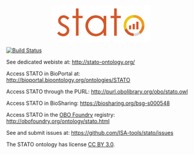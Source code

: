 <p align="center">
<img src="https://github.com/ISA-tools/stato/blob/dev/images/stato.png" align="center" alt="STATO"/>
</p>

[![Build Status](https://travis-ci.org/ISA-tools/stato.svg)](https://travis-ci.org/ISA-tools/stato)

See dedicated webiste at: http://stato-ontology.org/

Access STATO in BioPortal at: http://bioportal.bioontology.org/ontologies/STATO

Access STATO through the PURL: http://purl.obolibrary.org/obo/stato.owl

Access STATO in BioSharing: https://biosharing.org/bsg-s000548

Access STATO in the [OBO Foundry](http://obofoundry.org) registry: http://obofoundry.org/ontology/stato.html

See and submit issues at: https://github.com/ISA-tools/stato/issues

The STATO ontology has license [CC BY 3.0](http://creativecommons.org/licenses/by/3.0/).

